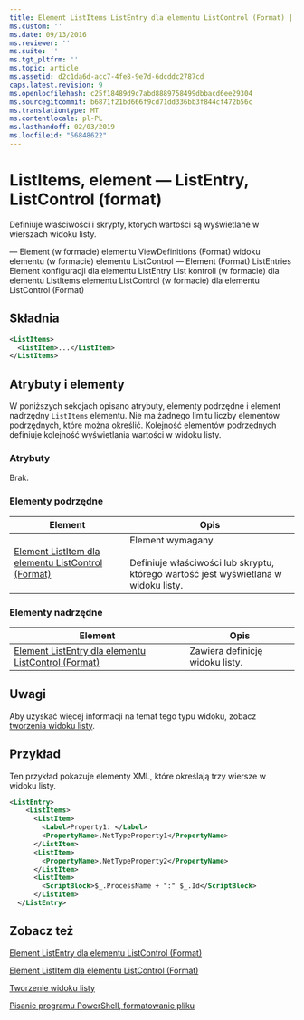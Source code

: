 ```yaml
---
title: Element ListItems ListEntry dla elementu ListControl (Format) | Dokumentacja firmy Microsoft
ms.custom: ''
ms.date: 09/13/2016
ms.reviewer: ''
ms.suite: ''
ms.tgt_pltfrm: ''
ms.topic: article
ms.assetid: d2c1da6d-acc7-4fe8-9e7d-6dcddc2787cd
caps.latest.revision: 9
ms.openlocfilehash: c25f18489d9c7abd8889758499dbbacd6ee29304
ms.sourcegitcommit: b6871f21bd666f9cd71dd336bb3f844cf472b56c
ms.translationtype: MT
ms.contentlocale: pl-PL
ms.lasthandoff: 02/03/2019
ms.locfileid: "56848622"
---
```

# <a name="listitems-element-for-listentry-for-listcontrol-format"></a>ListItems, element — ListEntry, ListControl (format)

Definiuje właściwości i skrypty, których wartości są wyświetlane w wierszach widoku listy.

— Element (w formacie) elementu ViewDefinitions (Format) widoku elementu (w formacie) elementu ListControl — Element (Format) ListEntries Element konfiguracji dla elementu ListEntry List kontroli (w formacie) dla elementu ListItems elementu ListControl (w formacie) dla elementu ListControl (Format)

## <a name="syntax"></a>Składnia

```xml
<ListItems>
  <ListItem>...</ListItem>
</ListItems>
```

## <a name="attributes-and-elements"></a>Atrybuty i elementy

W poniższych sekcjach opisano atrybuty, elementy podrzędne i element nadrzędny `ListItems` elementu. Nie ma żadnego limitu liczby elementów podrzędnych, które można określić. Kolejność elementów podrzędnych definiuje kolejność wyświetlania wartości w widoku listy.

### <a name="attributes"></a>Atrybuty

Brak.

### <a name="child-elements"></a>Elementy podrzędne

|Element|Opis|
|-------------|-----------------|
|[Element ListItem dla elementu ListControl (Format)](./listitem-element-for-listitems-for-listcontrol-format.md)|Element wymagany.<br /><br /> Definiuje właściwości lub skryptu, którego wartość jest wyświetlana w widoku listy.|

### <a name="parent-elements"></a>Elementy nadrzędne

|Element|Opis|
|-------------|-----------------|
|[Element ListEntry dla elementu ListControl (Format)](./listentry-element-for-listcontrol-format.md)|Zawiera definicję widoku listy.|

## <a name="remarks"></a>Uwagi

Aby uzyskać więcej informacji na temat tego typu widoku, zobacz [tworzenia widoku listy](./creating-a-list-view.md).

## <a name="example"></a>Przykład

Ten przykład pokazuje elementy XML, które określają trzy wiersze w widoku listy.

```xml
<ListEntry>
    <ListItems>
      <ListItem>
        <Label>Property1: </Label>
        <PropertyName>.NetTypeProperty1</PropertyName>
      </ListItem>
      <ListItem>
        <PropertyName>.NetTypeProperty2</PropertyName>
      </ListItem>
      <ListItem>
        <ScriptBlock>$_.ProcessName + ":" $_.Id</ScriptBlock>
      </ListItem>
  </ListEntry>
```

## <a name="see-also"></a>Zobacz też

[Element ListEntry dla elementu ListControl (Format)](./listentry-element-for-listcontrol-format.md)

[Element ListItem dla elementu ListControl (Format)](./listitem-element-for-listitems-for-listcontrol-format.md)

[Tworzenie widoku listy](./creating-a-list-view.md)

[Pisanie programu PowerShell, formatowanie pliku](./writing-a-powershell-formatting-file.md)
